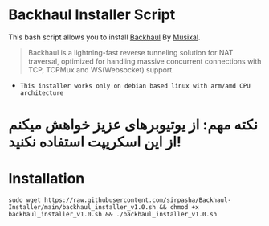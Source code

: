 # Backhaul Installer Script
This bash script allows you to install [Backhaul](https://github.com/Musixal/Backhaul) By [Musixal](https://github.com/Musixal).
> Backhaul is a lightning-fast reverse tunneling solution for NAT traversal, optimized for handling massive concurrent connections with TCP, TCPMux and WS(Websocket) support.

- ```This installer works only on debian based linux with arm/amd CPU architecture```

# نکته مهم: از یوتیوبرهای عزیز خواهش میکنم از این اسکریپت استفاده نکنید!
# Installation
~~~
sudo wget https://raw.githubusercontent.com/sirpasha/Backhaul-Installer/main/backhaul_installer_v1.0.sh && chmod +x backhaul_installer_v1.0.sh && ./backhaul_installer_v1.0.sh
~~~
